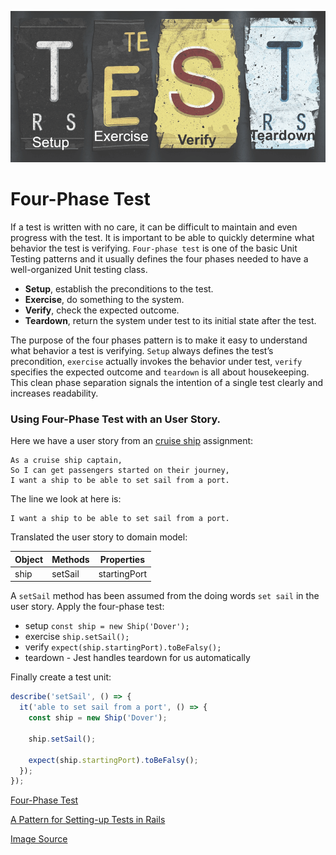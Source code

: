 ![fourPhaseTest](img/fourPhaseTest.png)
# Four-Phase Test
If a test is written with no care, it can be difficult to maintain and even progress with the test. It is important to be able to quickly determine what behavior the test is verifying. `Four-phase test` is one of the basic Unit Testing patterns and it usually defines the four phases needed to have a well-organized Unit testing class.

- __Setup__, establish the preconditions to the test.
- __Exercise__, do something to the system.
- __Verify__, check the expected outcome.
- __Teardown__, return the system under test to its initial state after the test.

The purpose of the four phases pattern is to make it easy to understand what behavior a test is verifying. `Setup` always defines the test’s precondition, `exercise` actually invokes the behavior under test, `verify` specifies the expected outcome and `teardown` is all about housekeeping. This clean phase separation signals the intention of a single test clearly and increases readability.

### Using Four-Phase Test with an User Story.
Here we have a user story from an [cruise ship](https://github.com/SharifCoding/cruise-ships) assignment:
```
As a cruise ship captain,
So I can get passengers started on their journey,
I want a ship to be able to set sail from a port.
```
The line we look at here is:
```
I want a ship to be able to set sail from a port.
```
Translated the user story to domain model:

| Object | Methods | Properties   |
|--------|---------|--------------|
| ship   | setSail | startingPort |

A `setSail` method has been assumed from the doing words `set sail` in the user story. Apply the four-phase test:
- setup `const ship = new Ship('Dover');`
- exercise `ship.setSail();`
- verify `expect(ship.startingPort).toBeFalsy();`
- teardown - Jest handles teardown for us automatically

Finally create a test unit:
```js
describe('setSail', () => {
  it('able to set sail from a port', () => {
    const ship = new Ship('Dover');

    ship.setSail();
    
    expect(ship.startingPort).toBeFalsy();
  });
});
```
[Four-Phase Test](https://robots.thoughtbot.com/four-phase-test)

[A Pattern for Setting-up Tests in Rails](https://www.linkedin.com/pulse/four-phases-pattern-setting-up-tests-laura-kirby)

[Image Source](http://www.codeaffine.com/2014/08/18/junit-in-a-nutshell-test-structure/)